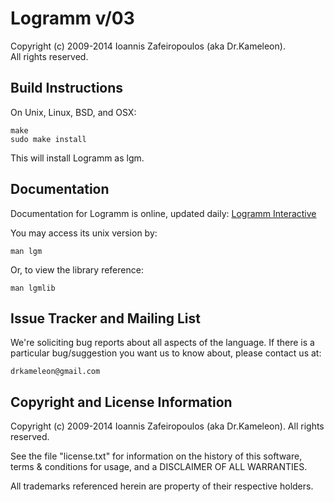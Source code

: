 Logramm v/03
============

Copyright (c) 2009-2014 Ioannis Zafeiropoulos (aka Dr.Kameleon).  
All rights reserved.

Build Instructions
------------------

On Unix, Linux, BSD, and OSX:

    make
    sudo make install

This will install Logramm as lgm.

Documentation
-------------

Documentation for Logramm is online, updated daily: [Logramm Interactive](http://logramm.com/ "Try logramm online!") 

You may access its unix version by:

    man lgm

Or, to view the library reference:

    man lgmlib


Issue Tracker and Mailing List
------------------------------

We're soliciting bug reports about all aspects of the language. If there is a 
particular bug/suggestion you want us to know about, please contact us at:

    drkameleon@gmail.com


Copyright and License Information
---------------------------------

Copyright (c) 2009-2014 Ioannis Zafeiropoulos (aka Dr.Kameleon). 
All rights reserved. 

See the file "license.txt" for information on the history of this software, terms &
conditions for usage, and a DISCLAIMER OF ALL WARRANTIES.

All trademarks referenced herein are property of their respective holders.

